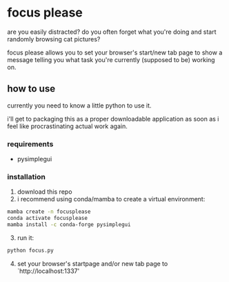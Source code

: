 # focus please

are you easily distracted? do you often forget what you're doing and start randomly browsing cat pictures?

focus please allows you to set your browser's start/new tab page to show a message telling you what task you're currently (supposed to be) working on.

## how to use

currently you need to know a little python to use it.

i'll get to packaging this as a proper downloadable application as soon as i feel like procrastinating actual work again.

### requirements

- pysimplegui

### installation

1. download this repo
2. i recommend using conda/mamba to create a virtual environment:

```bash
mamba create -n focusplease
conda activate focusplease
mamba install -c conda-forge pysimplegui
```

3. run it:

```bash
python focus.py
```

4. set your browser's startpage and/or new tab page to `http://localhost:1337'